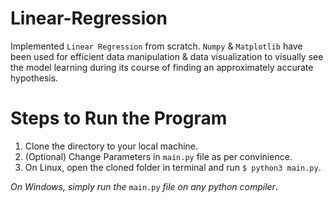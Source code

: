 # Linear-Regression
Implemented `Linear Regression` from scratch. `Numpy` & `Matplotlib` have been used for efficient data manipulation & data visualization to visually see the model learning during its course of finding an approximately accurate hypothesis.

# Steps to Run the Program
1. Clone the directory to your local machine.
2. (Optional) Change Parameters in `main.py` file as per convinience.
3. On Linux, open the cloned folder in terminal and run `$ python3 main.py`.

*On Windows, simply run the* `main.py` *file on any python compiler*.

